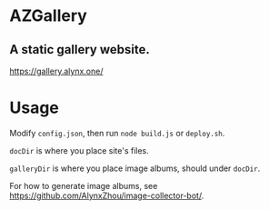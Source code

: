 AZGallery
=========

A static gallery website.
-------------------------

<https://gallery.alynx.one/>

# Usage

Modify `config.json`, then run `node build.js` or `deploy.sh`.

`docDir` is where you place site's files.

`galleryDir` is where you place image albums, should under `docDir`.

For how to generate image albums, see <https://github.com/AlynxZhou/image-collector-bot/>.
